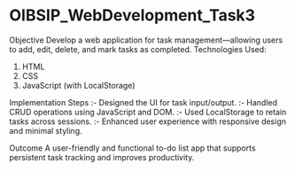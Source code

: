 # OIBSIP_WebDevelopment_Task3
Objective
Develop a web application for task management—allowing users to add, edit, delete, and mark tasks as completed.
Technologies Used:
1. HTML
2. CSS
3. JavaScript (with LocalStorage)

Implementation Steps
:- Designed the UI for task input/output.
:- Handled CRUD operations using JavaScript and DOM.
:- Used LocalStorage to retain tasks across sessions.
:- Enhanced user experience with responsive design and minimal styling.

Outcome
A user-friendly and functional to-do list app that supports persistent task tracking and improves productivity.
